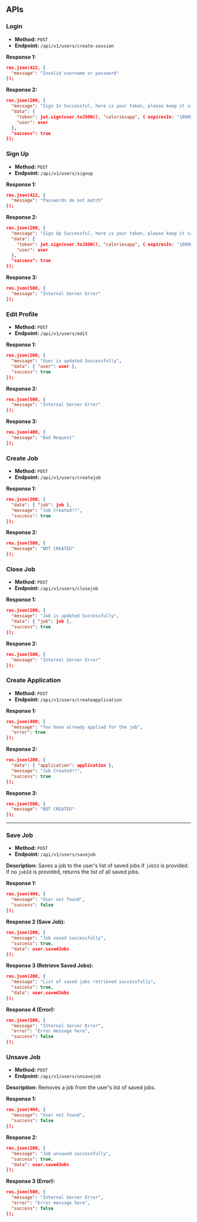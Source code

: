 ## APIs

### Login

- **Method:** `POST`
- **Endpoint:** `/api/v1/users/create-session`

**Response 1:**
```json
res.json(422, {
  "message": "Invalid username or password"
});
```

**Response 2:**
```json
res.json(200, {
  "message": "Sign In Successful, here is your token, please keep it safe",
  "data": {
    "token": jwt.sign(user.toJSON(), "caloriesapp", { expiresIn: "100000" }),
    "user": user
  },
  "success": true
});
```

### Sign Up

- **Method:** `POST`
- **Endpoint:** `/api/v1/users/signup`

**Response 1:**
```json
res.json(422, {
  "message": "Passwords do not match"
});
```

**Response 2:**
```json
res.json(200, {
  "message": "Sign Up Successful, here is your token, please keep it safe",
  "data": {
    "token": jwt.sign(user.toJSON(), "caloriesapp", { expiresIn: "100000" }),
    "user": user
  },
  "success": true
});
```

**Response 3:**
```json
res.json(500, {
  "message": "Internal Server Error"
});
```

### Edit Profile

- **Method:** `POST`
- **Endpoint:** `/api/v1/users/edit`

**Response 1:**
```json
res.json(200, {
  "message": "User is updated Successfully",
  "data": { "user": user },
  "success": true
});
```

**Response 2:**
```json
res.json(500, {
  "message": "Internal Server Error"
});
```

**Response 3:**
```json
res.json(400, {
  "message": "Bad Request"
});
```

### Create Job

- **Method:** `POST`
- **Endpoint:** `/api/v1/users/createjob`

**Response 1:**
```json
res.json(200, {
  "data": { "job": job },
  "message": "Job Created!!",
  "success": true
});
```

**Response 2:**
```json
res.json(500, {
  "message": "NOT CREATED"
});
```

### Close Job

- **Method:** `POST`
- **Endpoint:** `/api/v1/users/closejob`

**Response 1:**
```json
res.json(200, {
  "message": "Job is updated Successfully",
  "data": { "job": job },
  "success": true
});
```

**Response 2:**
```json
res.json(500, {
  "message": "Internal Server Error"
});
```

### Create Application

- **Method:** `POST`
- **Endpoint:** `/api/v1/users/createapplication`

**Response 1:**
```json
res.json(400, {
  "message": "You have already applied for the job",
  "error": true
});
```

**Response 2:**
```json
res.json(200, {
  "data": { "application": application },
  "message": "Job Created!!",
  "success": true
});
```

**Response 3:**
```json
res.json(500, {
  "message": "NOT CREATED"
});
```

---

### Save Job

- **Method:** `POST`
- **Endpoint:** `/api/v1/users/savejob`

**Description:** Saves a job to the user's list of saved jobs if `jobId` is provided. If no `jobId` is provided, returns the list of all saved jobs.

**Response 1:**
```json
res.json(404, {
  "message": "User not found",
  "success": false
});
```

**Response 2 (Save Job):**
```json
res.json(200, {
  "message": "Job saved successfully",
  "success": true,
  "data": user.savedJobs
});
```

**Response 3 (Retrieve Saved Jobs):**
```json
res.json(200, {
  "message": "List of saved jobs retrieved successfully",
  "success": true,
  "data": user.savedJobs
});
```

**Response 4 (Error):**
```json
res.json(500, {
  "message": "Internal Server Error",
  "error": "Error message here",
  "success": false
});
```

### Unsave Job

- **Method:** `POST`
- **Endpoint:** `/api/v1/users/unsavejob`

**Description:** Removes a job from the user's list of saved jobs.

**Response 1:**
```json
res.json(404, {
  "message": "User not found",
  "success": false
});
```

**Response 2:**
```json
res.json(200, {
  "message": "Job unsaved successfully",
  "success": true,
  "data": user.savedJobs
});
```

**Response 3 (Error):**
```json
res.json(500, {
  "message": "Internal Server Error",
  "error": "Error message here",
  "success": false
});
```